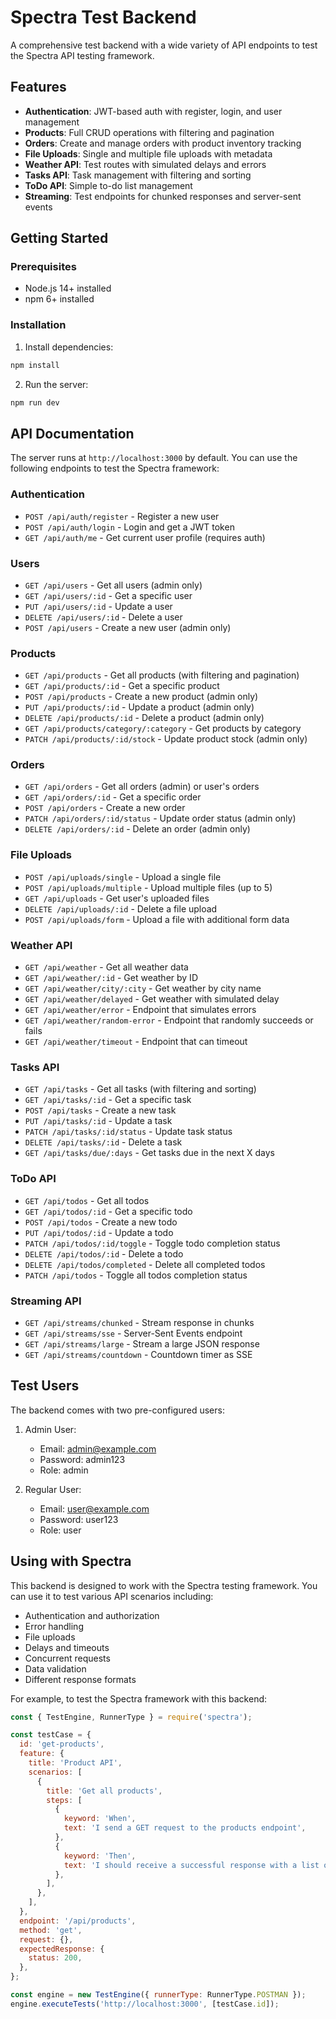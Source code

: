 # Spectra Test Backend

A comprehensive test backend with a wide variety of API endpoints to test the Spectra API testing framework.

## Features

- **Authentication**: JWT-based auth with register, login, and user management
- **Products**: Full CRUD operations with filtering and pagination
- **Orders**: Create and manage orders with product inventory tracking
- **File Uploads**: Single and multiple file uploads with metadata
- **Weather API**: Test routes with simulated delays and errors
- **Tasks API**: Task management with filtering and sorting
- **ToDo API**: Simple to-do list management
- **Streaming**: Test endpoints for chunked responses and server-sent events

## Getting Started

### Prerequisites

- Node.js 14+ installed
- npm 6+ installed

### Installation

1. Install dependencies:

```bash
npm install
```

2. Run the server:

```bash
npm run dev
```

## API Documentation

The server runs at `http://localhost:3000` by default. You can use the following endpoints to test the Spectra framework:

### Authentication

- `POST /api/auth/register` - Register a new user
- `POST /api/auth/login` - Login and get a JWT token
- `GET /api/auth/me` - Get current user profile (requires auth)

### Users

- `GET /api/users` - Get all users (admin only)
- `GET /api/users/:id` - Get a specific user
- `PUT /api/users/:id` - Update a user
- `DELETE /api/users/:id` - Delete a user
- `POST /api/users` - Create a new user (admin only)

### Products

- `GET /api/products` - Get all products (with filtering and pagination)
- `GET /api/products/:id` - Get a specific product
- `POST /api/products` - Create a new product (admin only)
- `PUT /api/products/:id` - Update a product (admin only)
- `DELETE /api/products/:id` - Delete a product (admin only)
- `GET /api/products/category/:category` - Get products by category
- `PATCH /api/products/:id/stock` - Update product stock (admin only)

### Orders

- `GET /api/orders` - Get all orders (admin) or user's orders
- `GET /api/orders/:id` - Get a specific order
- `POST /api/orders` - Create a new order
- `PATCH /api/orders/:id/status` - Update order status (admin only)
- `DELETE /api/orders/:id` - Delete an order (admin only)

### File Uploads

- `POST /api/uploads/single` - Upload a single file
- `POST /api/uploads/multiple` - Upload multiple files (up to 5)
- `GET /api/uploads` - Get user's uploaded files
- `DELETE /api/uploads/:id` - Delete a file upload
- `POST /api/uploads/form` - Upload a file with additional form data

### Weather API

- `GET /api/weather` - Get all weather data
- `GET /api/weather/:id` - Get weather by ID
- `GET /api/weather/city/:city` - Get weather by city name
- `GET /api/weather/delayed` - Get weather with simulated delay
- `GET /api/weather/error` - Endpoint that simulates errors
- `GET /api/weather/random-error` - Endpoint that randomly succeeds or fails
- `GET /api/weather/timeout` - Endpoint that can timeout

### Tasks API

- `GET /api/tasks` - Get all tasks (with filtering and sorting)
- `GET /api/tasks/:id` - Get a specific task
- `POST /api/tasks` - Create a new task
- `PUT /api/tasks/:id` - Update a task
- `PATCH /api/tasks/:id/status` - Update task status
- `DELETE /api/tasks/:id` - Delete a task
- `GET /api/tasks/due/:days` - Get tasks due in the next X days

### ToDo API

- `GET /api/todos` - Get all todos
- `GET /api/todos/:id` - Get a specific todo
- `POST /api/todos` - Create a new todo
- `PUT /api/todos/:id` - Update a todo
- `PATCH /api/todos/:id/toggle` - Toggle todo completion status
- `DELETE /api/todos/:id` - Delete a todo
- `DELETE /api/todos/completed` - Delete all completed todos
- `PATCH /api/todos` - Toggle all todos completion status

### Streaming API

- `GET /api/streams/chunked` - Stream response in chunks
- `GET /api/streams/sse` - Server-Sent Events endpoint
- `GET /api/streams/large` - Stream a large JSON response
- `GET /api/streams/countdown` - Countdown timer as SSE

## Test Users

The backend comes with two pre-configured users:

1. Admin User:

   - Email: admin@example.com
   - Password: admin123
   - Role: admin

2. Regular User:
   - Email: user@example.com
   - Password: user123
   - Role: user

## Using with Spectra

This backend is designed to work with the Spectra testing framework. You can use it to test various API scenarios including:

- Authentication and authorization
- Error handling
- File uploads
- Delays and timeouts
- Concurrent requests
- Data validation
- Different response formats

For example, to test the Spectra framework with this backend:

```javascript
const { TestEngine, RunnerType } = require('spectra');

const testCase = {
  id: 'get-products',
  feature: {
    title: 'Product API',
    scenarios: [
      {
        title: 'Get all products',
        steps: [
          {
            keyword: 'When',
            text: 'I send a GET request to the products endpoint',
          },
          {
            keyword: 'Then',
            text: 'I should receive a successful response with a list of products',
          },
        ],
      },
    ],
  },
  endpoint: '/api/products',
  method: 'get',
  request: {},
  expectedResponse: {
    status: 200,
  },
};

const engine = new TestEngine({ runnerType: RunnerType.POSTMAN });
engine.executeTests('http://localhost:3000', [testCase.id]);
```

